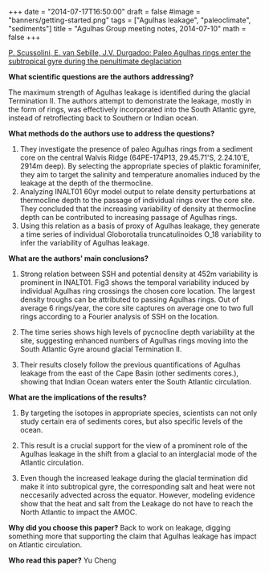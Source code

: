 +++
date = "2014-07-17T16:50:00"
draft = false
#image = "banners/getting-started.png"
tags = ["Agulhas leakage", "paleoclimate", "sediments"]
title = "Agulhas Group meeting notes, 2014-07-10"
math = false
+++

[P. Scussolini, E. van Sebille, J.V. Durgadoo: Paleo Agulhas rings enter the subtropical gyre during the penultimate deglaciation](http://www.clim-past.net/9/2631/2013/cp-9-2631-2013.html)


**What scientific questions are the authors addressing?**

The maximum strength of Agulhas leakage is identified during the glacial Termination II. The authors attempt to demonstrate the leakage, mostly in the form of rings, was effectively incorporated into the South Atlantic gyre, instead of retroflecting back to Southern or Indian ocean. 

**What methods do the authors use to address the questions?**

1. They investigate the presence of paleo Agulhas rings from a sediment core on the central Walvis Ridge (64PE-174P13, 29.45.71'S, 2.24.10'E, 2914m deep). By selecting the appropriate species of plaktic foraminifer, they aim to target the salinity and temperature anomalies induced by the leakage at the depth of the thermocline. 
2. Analyzing INALT01 60yr model output to relate density perturbations at thermocline depth to the passage of individual rings over the core site. They concluded that the increasing variability of density at thermocline depth can be contributed to increasing passage of Agulhas rings.
3. Using this relation as a basis of proxy of Agulhas leakage, they generate a time series of individual Globorotalia truncatulinoides O_18 variability to infer the variability of Agulhas leakage.

**What are the authors' main conclusions?**

1. Strong relation between SSH and potential density at 452m variability is prominent in INALT01. Fig3 shows the temporal variability induced by individual Agulhas ring crossings the chosen core location. The largest density troughs can be attributed to passing Agulhas rings. Out of average 6 rings/year, the core site captures on average one to two full rings according to a Fourier analysis of SSH on the location.

2. The time series shows high levels of pycnocline depth variability at the site, suggesting enhanced numbers of Agulhas rings moving into the South Atlantic Gyre around glacial Termination II.

3. Their results closely follow the previous quantifications of Agulhas leakage from the east of the Cape Basin (other sediments cores.), showing that Indian Ocean waters enter the South Atlantic circulation.


**What are the implications of the results?**

1. By targeting the isotopes in appropriate species, scientists can not only study certain era of sediments cores, but also specific levels of the ocean. 

2. This result is a crucial support for the view of a prominent role of the Agulhas leakage in the shift from a glacial to an interglacial mode of the Atlantic circulation.

3. Even though the increased leakage during the glacial termination did make it into subtropical gyre, the corresponding salt and heat were not neccesarily advected across the equator. However, modeling evidence show that the heat and salt from the Leakage do not have to reach the North Atlantic to impact the AMOC.


**Why did you choose this paper?**
Back to work on leakage, digging something more that supporting the claim that Agulhas leakage has impact on Atlantic circulation.

**Who read this paper?**
Yu Cheng